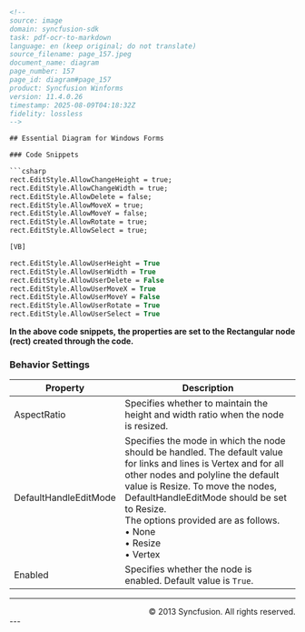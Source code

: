 ```html
<!-- 
source: image
domain: syncfusion-sdk
task: pdf-ocr-to-markdown
language: en (keep original; do not translate)
source_filename: page_157.jpeg
document_name: diagram
page_number: 157
page_id: diagram#page_157
product: Syncfusion Winforms
version: 11.4.0.26
timestamp: 2025-08-09T04:18:32Z
fidelity: lossless
-->

## Essential Diagram for Windows Forms

### Code Snippets

```csharp
rect.EditStyle.AllowChangeHeight = true;
rect.EditStyle.AllowChangeWidth = true;
rect.EditStyle.AllowDelete = false;
rect.EditStyle.AllowMoveX = true;
rect.EditStyle.AllowMoveY = false;
rect.EditStyle.AllowRotate = true;
rect.EditStyle.AllowSelect = true;
```

```vb
[VB]

rect.EditStyle.AllowUserHeight = True
rect.EditStyle.AllowUserWidth = True
rect.EditStyle.AllowUserDelete = False
rect.EditStyle.AllowUserMoveX = True
rect.EditStyle.AllowUserMoveY = False
rect.EditStyle.AllowUserRotate = True
rect.EditStyle.AllowUserSelect = True
```

**In the above code snippets, the properties are set to the Rectangular node (rect) created through the code.**

### Behavior Settings

| Property               | Description                                                                                   |
|------------------------|-----------------------------------------------------------------------------------------------|
| AspectRatio            | Specifies whether to maintain the height and width ratio when the node is resized.           |
| DefaultHandleEditMode  | Specifies the mode in which the node should be handled. The default value for links and lines is Vertex and for all other nodes and polyline the default value is Resize. To move the nodes, DefaultHandleEditMode should be set to Resize. <br> The options provided are as follows. <br> • None <br> • Resize <br> • Vertex |
| Enabled                | Specifies whether the node is enabled. Default value is `True`.                            |

---

<div style="text-align: right;">© 2013 Syncfusion. All rights reserved.</div>
---

<!-- tags: [syncfusion, winforms, diagram, essential diagram, behavior settings, properties, aspect ratio, default handle edit mode, enabled] keywords: [behavior settings, essential diagram, properties, aspect ratio, default handle edit mode, enabled, node, rect, allow change height, allow change width, allow delete, allow move x, allow move y, allow rotate, allow select, syncfusion windows forms] -->
```